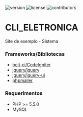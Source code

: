
![version](https://img.shields.io/badge/version-1.0.0-blue.svg?longCache=true&style=flat-square)
![license](https://img.shields.io/badge/license-MIT-green.svg?longCache=true&style=flat-square)
![contributors](https://img.shields.io/github/contributors?longCache=true&style=flat-square)

# CLI_ELETRONICA
Site de exemplo - Sistema

### Frameworks/Bibliotecas
* [bcit-ci/CodeIgniter](https://github.com/bcit-ci/CodeIgniter)
* [jquery/jquery](https://github.com/jquery/jquery)
* [jquery/jquery-ui](https://github.com/jquery/jquery-ui)
* [phpmailer](https://github.com/PHPMailer/PHPMailer)

### Requerimentos
* PHP >= 5.5.0
* MySQL
